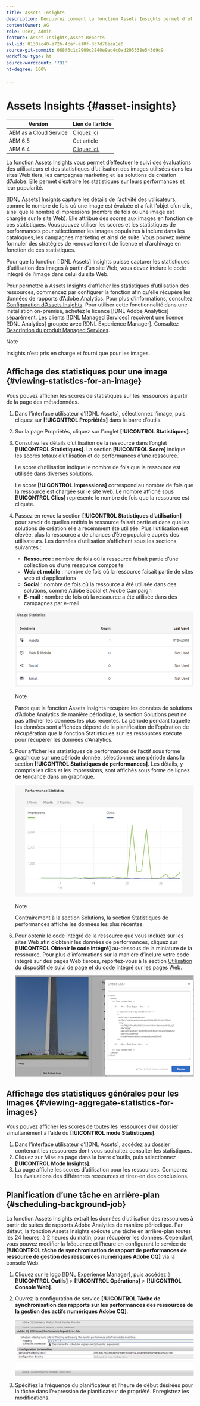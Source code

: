 ```yaml
---
title: Assets Insights
description: Découvrez comment la fonction Assets Insights permet d’effectuer le suivi des évaluations des utilisateurs et des statistiques d’utilisation des images utilisées dans les sites Web tiers, les campagnes marketing et les solutions de création d’Adobe.
contentOwner: AG
role: User, Admin
feature: Asset Insights,Asset Reports
exl-id: 0130ac40-a72b-4caf-a10f-3c7d76eaa1e6
source-git-commit: 068f6c1c2909c2840e9ad4c0ad295538e543d9c9
workflow-type: ht
source-wordcount: '791'
ht-degree: 100%

---
```


# Assets Insights {#asset-insights}

| Version | Lien de l’article |
| -------- | ---------------------------- |
| AEM as a Cloud Service | [Cliquez ici](https://experienceleague.adobe.com/docs/experience-manager-cloud-service/content/assets/manage/assets-insights.html?lang=fr) |
| AEM 6.5 | Cet article |
| AEM 6.4 | [Cliquez ici.](https://experienceleague.adobe.com/docs/experience-manager-64/assets/managing/touch-ui-configuring-asset-insights.html?lang=fr) |

La fonction Assets Insights vous permet d’effectuer le suivi des évaluations des utilisateurs et des statistiques d’utilisation des images utilisées dans les sites Web tiers, les campagnes marketing et les solutions de création d’Adobe. Elle permet d’extraire les statistiques sur leurs performances et leur popularité.

[!DNL Assets] Insights capture les détails de l’activité des utilisateurs, comme le nombre de fois où une image est évaluée et a fait l’objet d’un clic, ainsi que le nombre d’impressions (nombre de fois où une image est chargée sur le site Web). Elle attribue des scores aux images en fonction de ces statistiques. Vous pouvez utiliser les scores et les statistiques de performances pour sélectionner les images populaires à inclure dans les catalogues, les campagnes marketing et ainsi de suite. Vous pouvez même formuler des stratégies de renouvellement de licence et d’archivage en fonction de ces statistiques.

Pour que la fonction [!DNL Assets] Insights puisse capturer les statistiques d’utilisation des images à partir d’un site Web, vous devez inclure le code intégré de l’image dans celui du site Web.

Pour permettre à Assets Insights d’afficher les statistiques d’utilisation des ressources, commencez par configurer la fonction afin qu’elle récupère les données de rapports d’Adobe Analytics. Pour plus d’informations, consultez [Configuration d’Assets Insights](/help/assets/configure-asset-insights.md). Pour utiliser cette fonctionnalité dans une installation on-premise, achetez le licence [!DNL Adobe Analytics] séparément. Les clients [!DNL Managed Services] reçoivent une licence [!DNL Analytics] groupée avec [!DNL Experience Manager]. Consultez [Description du produit Managed Services](https://helpx.adobe.com/fr/legal/product-descriptions/adobe-experience-manager-managed-services.html).

>[!NOTE]
>
>Insights n’est pris en charge et fourni que pour les images.

## Affichage des statistiques pour une image {#viewing-statistics-for-an-image}

Vous pouvez afficher les scores de statistiques sur les ressources à partir de la page des métadonnées.

1. Dans l’interface utilisateur d’[!DNL Assets], sélectionnez l’image, puis cliquez sur **[!UICONTROL Propriétés]** dans la barre d’outils.
1. Sur la page Propriétés, cliquez sur l’onglet **[!UICONTROL Statistiques]**.
1. Consultez les détails d’utilisation de la ressource dans l’onglet **[!UICONTROL Statistiques]**. La section **[!UICONTROL Score]** indique les scores totaux d’utilisation et de performances d’une ressource.

   Le score d’utilisation indique le nombre de fois que la ressource est utilisée dans diverses solutions.

   Le score **[!UICONTROL Impressions]** correspond au nombre de fois que la ressource est chargée sur le site web. Le nombre affiché sous **[!UICONTROL Clics]** représente le nombre de fois que la ressource est cliquée.

1. Passez en revue la section **[!UICONTROL Statistiques d’utilisation]** pour savoir de quelles entités la ressource faisait partie et dans quelles solutions de création elle a récemment été utilisée. Plus l’utilisation est élevée, plus la ressource a de chances d’être populaire auprès des utilisateurs. Les données d’utilisation s’affichent sous les sections suivantes :

   * **Ressource** : nombre de fois où la ressource faisait partie d’une collection ou d’une ressource composite
   * **Web et mobile** : nombre de fois où la ressource faisait partie de sites web et d’applications
   * **Social** : nombre de fois où la ressource a été utilisée dans des solutions, comme Adobe Social et Adobe Campaign
   * **E-mail** : nombre de fois où la ressource a été utilisée dans des campagnes par e-mail

   ![usage_statistics](assets/usage_statistics.png)

   >[!NOTE]
   >
   >Parce que la fonction Assets Insights récupère les données de solutions d’Adobe Analytics de manière périodique, la section Solutions peut ne pas afficher les données les plus récentes. La période pendant laquelle les données sont affichées dépend de la planification de l’opération de récupération que la fonction Statistiques sur les ressources exécute pour récupérer les données d’Analytics.

1. Pour afficher les statistiques de performances de l’actif sous forme graphique sur une période donnée, sélectionnez une période dans la section **[!UICONTROL Statistiques de performances]**. Les détails, y compris les clics et les impressions, sont affichés sous forme de lignes de tendance dans un graphique.

   ![chlimage_1-3](assets/chlimage_1-3.jpeg)

   >[!NOTE]
   >
   >Contrairement à la section Solutions, la section Statistiques de performances affiche les données les plus récentes.

1. Pour obtenir le code intégré de la ressource que vous incluez sur les sites Web afin d’obtenir les données de performances, cliquez sur **[!UICONTROL Obtenir le code intégré]** au-dessous de la miniature de la ressource. Pour plus d’informations sur la manière d’inclure votre code intégré sur des pages Web tierces, reportez-vous à la section [Utilisation du dispositif de suivi de page et du code intégré sur les pages Web](/help/assets/use-page-tracker.md).

   ![chlimage_1-98](assets/chlimage_1-303.png)

## Affichage des statistiques générales pour les images {#viewing-aggregate-statistics-for-images}

Vous pouvez afficher les scores de toutes les ressources d’un dossier simultanément à l’aide du **[!UICONTROL mode Statistiques]**.

1. Dans l’interface utilisateur d’[!DNL Assets], accédez au dossier contenant les ressources dont vous souhaitez consulter les statistiques.
1. Cliquez sur Mise en page dans la barre d’outils, puis sélectionnez **[!UICONTROL Mode Insights]**.
1. La page affiche les scores d’utilisation pour les ressources. Comparez les évaluations des différentes ressources et tirez-en des conclusions.

## Planification d’une tâche en arrière-plan {#scheduling-background-job}

La fonction Assets Insights extrait les données d’utilisation des ressources à partir de suites de rapports Adobe Analytics de manière périodique. Par défaut, la fonction Assets Insights exécute une tâche en arrière-plan toutes les 24 heures, à 2 heures du matin, pour récupérer les données. Cependant, vous pouvez modifier la fréquence et l’heure en configurant le service de **[!UICONTROL tâche de synchronisation de rapport de performances de ressource de gestion des ressources numériques Adobe CQ]** via la console Web.

1. Cliquez sur le logo [!DNL Experience Manager], puis accédez à **[!UICONTROL Outils]** > **[!UICONTROL Opérations]** > **[!UICONTROL Console Web]**.
1. Ouvrez la configuration de service **[!UICONTROL Tâche de synchronisation des rapports sur les performances des ressources de la gestion des actifs numériques Adobe CQ]**.

   ![chlimage_1-99](assets/chlimage_1-304.png)

1. Spécifiez la fréquence du planificateur et l’heure de début désirées pour la tâche dans l’expression de planificateur de propriété. Enregistrez les modifications.
